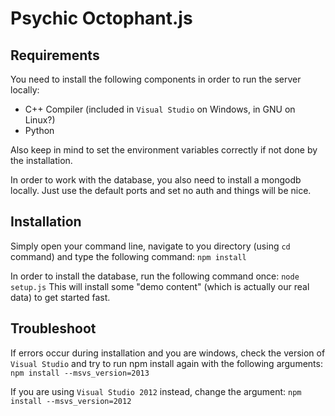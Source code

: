 Psychic Octophant.js
====================

Requirements
------------
You need to install the following components in order to run the server locally:
 * C++ Compiler (included in `Visual Studio` on Windows, in GNU on Linux?)
 * Python

Also keep in mind to set the environment variables correctly if not done by the installation.

In order to work with the database, you also need to install a mongodb locally. Just use the default ports and set no auth and things will be nice.

Installation
------------
Simply open your command line, navigate to you directory (using `cd` command) and type the following command:
```npm install```

In order to install the database, run the following command once:
```node setup.js```
This will install some "demo content" (which is actually our real data) to get started fast.

Troubleshoot
------------
If errors occur during installation and you are windows, check the version of `Visual Studio` and try to run npm install again with the following arguments:
```npm install --msvs_version=2013```

If you are using `Visual Studio 2012` instead, change the argument:
```npm install --msvs_version=2012```